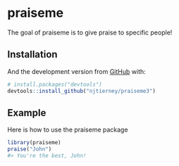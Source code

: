 
<!-- README.md is generated from README.Rmd. Please edit that file -->

# praiseme

<!-- badges: start -->

<!-- badges: end -->

The goal of praiseme is to give praise to specific people\!

## Installation

And the development version from [GitHub](https://github.com/) with:

``` r
# install.packages("devtools")
devtools::install_github("njtierney/praiseme3")
```

## Example

Here is how to use the praiseme package

``` r
library(praiseme)
praise("John")
#> You're the best, John!
```
